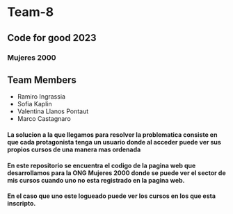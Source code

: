 # Team-8
## Code for good 2023
### Mujeres 2000

## Team Members
* Ramiro Ingrassia
* Sofia Kaplin
* Valentina Llanos Pontaut
* Marco Castagnaro

#### La solucion a la que llegamos para resolver la problematica consiste en que cada protagonista tenga un usuario donde al acceder puede ver sus propios cursos de una manera mas ordenada

#### En este repositorio se encuentra el codigo de la pagina web que desarrollamos para la ONG Mujeres 2000 donde se puede ver el sector de mis cursos cuando uno no esta registrado en la pagina web. 

#### En el caso que uno este logueado puede ver los cursos en los que esta inscripto.
